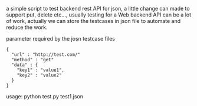 a simple script to test backend rest API for json, a little change can made to support put, delete etc..., usually testing for a Web backend API can be a lot of work, actually we can store the testcases in json file to automate and reduce the work.

parameter required by the josn testcase files 
```
{
  "url" : "http://test.com/"
  "method" : "get"
  "data" : {
    "key1" : "value1",
    "key2" : "value2"
  }
}
```

usage: python test.py test1.json
